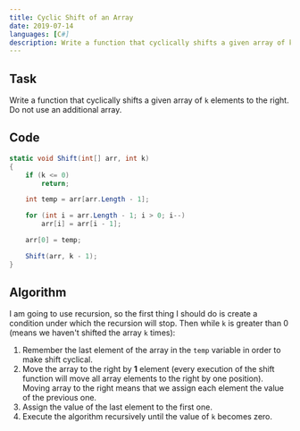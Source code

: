 ```yaml
---
title: Cyclic Shift of an Array
date: 2019-07-14
languages: [C#]
description: Write a function that cyclically shifts a given array of k elements to the right.
---
```


## Task

Write a function that cyclically shifts a given array of `k` elements to the right. Do not use an additional array.

## Code

```csharp
static void Shift(int[] arr, int k)
{
    if (k <= 0) 
        return; 

    int temp = arr[arr.Length - 1]; 

    for (int i = arr.Length - 1; i > 0; i--)
        arr[i] = arr[i - 1];

    arr[0] = temp;

    Shift(arr, k - 1);
}
```

## Algorithm

I am going to use recursion, so the first thing I should do is create a condition under which the recursion will stop. Then while `k` is greater than 0 (means we haven't shifted the array `k` times):

1. Remember the last element of the array in the `temp` variable in order to make shift cyclical.
2. Move the array to the right by **1** element (every execution of the shift function will move all array elements to the right by one position). Moving array to the right means that we assign each element the value of the previous one.
3. Assign the value of the last element to the first one.
4. Execute the algorithm recursively until the value of `k` becomes zero.
